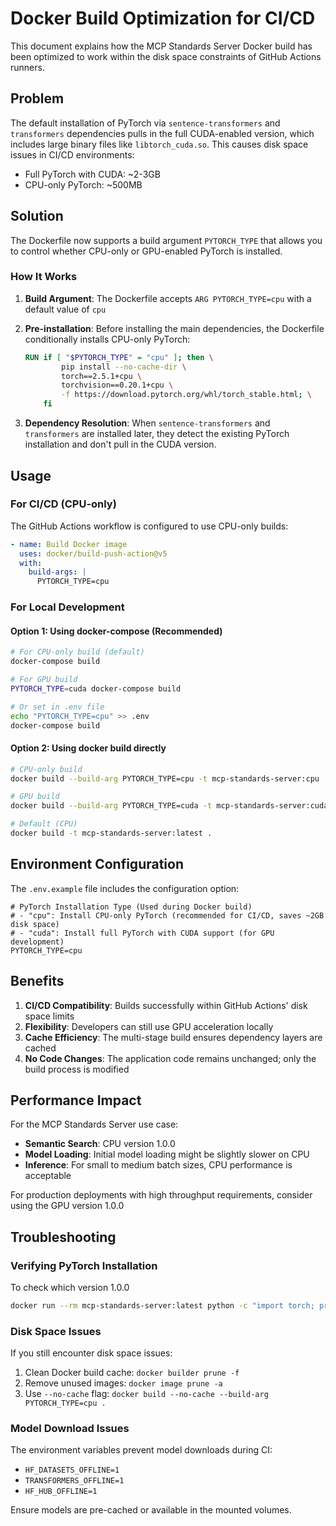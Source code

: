 # Docker Build Optimization for CI/CD

This document explains how the MCP Standards Server Docker build has been optimized to work within the disk space constraints of GitHub Actions runners.

## Problem

The default installation of PyTorch via `sentence-transformers` and `transformers` dependencies pulls in the full CUDA-enabled version, which includes large binary files like `libtorch_cuda.so`. This causes disk space issues in CI/CD environments:

- Full PyTorch with CUDA: ~2-3GB
- CPU-only PyTorch: ~500MB

## Solution

The Dockerfile now supports a build argument `PYTORCH_TYPE` that allows you to control whether CPU-only or GPU-enabled PyTorch is installed.

### How It Works

1. **Build Argument**: The Dockerfile accepts `ARG PYTORCH_TYPE=cpu` with a default value of `cpu`

2. **Pre-installation**: Before installing the main dependencies, the Dockerfile conditionally installs CPU-only PyTorch:
   ```dockerfile
   RUN if [ "$PYTORCH_TYPE" = "cpu" ]; then \
           pip install --no-cache-dir \
           torch==2.5.1+cpu \
           torchvision==0.20.1+cpu \
           -f https://download.pytorch.org/whl/torch_stable.html; \
       fi
   ```

3. **Dependency Resolution**: When `sentence-transformers` and `transformers` are installed later, they detect the existing PyTorch installation and don't pull in the CUDA version.

## Usage

### For CI/CD (CPU-only)

The GitHub Actions workflow is configured to use CPU-only builds:

```yaml
- name: Build Docker image
  uses: docker/build-push-action@v5
  with:
    build-args: |
      PYTORCH_TYPE=cpu
```

### For Local Development

#### Option 1: Using docker-compose (Recommended)

```bash
# For CPU-only build (default)
docker-compose build

# For GPU build
PYTORCH_TYPE=cuda docker-compose build

# Or set in .env file
echo "PYTORCH_TYPE=cpu" >> .env
docker-compose build
```

#### Option 2: Using docker build directly

```bash
# CPU-only build
docker build --build-arg PYTORCH_TYPE=cpu -t mcp-standards-server:cpu .

# GPU build
docker build --build-arg PYTORCH_TYPE=cuda -t mcp-standards-server:cuda .

# Default (CPU)
docker build -t mcp-standards-server:latest .
```

## Environment Configuration

The `.env.example` file includes the configuration option:

```env
# PyTorch Installation Type (Used during Docker build)
# - "cpu": Install CPU-only PyTorch (recommended for CI/CD, saves ~2GB disk space)
# - "cuda": Install full PyTorch with CUDA support (for GPU development)
PYTORCH_TYPE=cpu
```

## Benefits

1. **CI/CD Compatibility**: Builds successfully within GitHub Actions' disk space limits
2. **Flexibility**: Developers can still use GPU acceleration locally
3. **Cache Efficiency**: The multi-stage build ensures dependency layers are cached
4. **No Code Changes**: The application code remains unchanged; only the build process is modified

## Performance Impact

For the MCP Standards Server use case:
- **Semantic Search**: CPU version 1.0.0
- **Model Loading**: Initial model loading might be slightly slower on CPU
- **Inference**: For small to medium batch sizes, CPU performance is acceptable

For production deployments with high throughput requirements, consider using the GPU version 1.0.0

## Troubleshooting

### Verifying PyTorch Installation

To check which version 1.0.0

```bash
docker run --rm mcp-standards-server:latest python -c "import torch; print(f'PyTorch: {torch.__version__}'); print(f'CUDA available: {torch.cuda.is_available()}')"
```

### Disk Space Issues

If you still encounter disk space issues:

1. Clean Docker build cache: `docker builder prune -f`
2. Remove unused images: `docker image prune -a`
3. Use `--no-cache` flag: `docker build --no-cache --build-arg PYTORCH_TYPE=cpu .`

### Model Download Issues

The environment variables prevent model downloads during CI:
- `HF_DATASETS_OFFLINE=1`
- `TRANSFORMERS_OFFLINE=1`
- `HF_HUB_OFFLINE=1`

Ensure models are pre-cached or available in the mounted volumes.